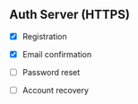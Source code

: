 ## Auth Server (HTTPS)
- [x] Registration

- [x] Email confirmation

- [ ] Password reset

- [ ] Account recovery
